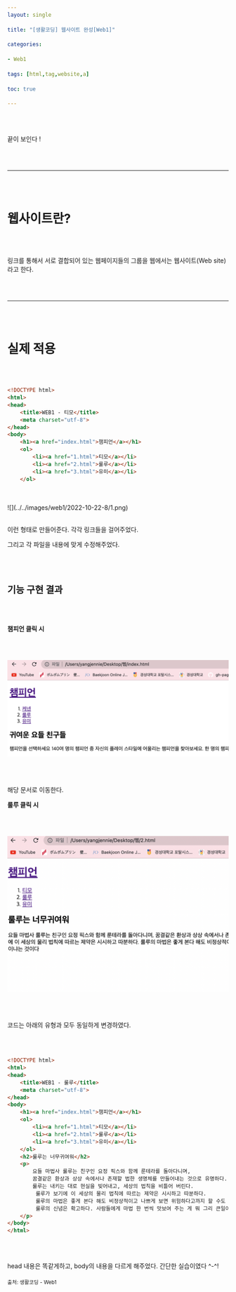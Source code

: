 ```yaml
---
layout: single

title: "[생활코딩] 웹사이트 완성[Web1]"

categories:

- Web1

tags: [html,tag,website,a]

toc: true

---
```


<br>

<br>

끝이 보인다 !

<br>

<br>

---

<br>

<br>

# 웹사이트란?

<br>

<br>

링크를 통해서 서로 결합되어 있는 웹페이지들의 그룹을 웹에서는 웹사이트(Web site)라고 한다.

<br>

<br>

---

<br>

<br>

# 실제 적용

<br>

<br>

```html
<!DOCTYPE html>
<html>
<head>
    <title>WEB1 - 티모</title>
    <meta charset="utf-8">
</head>
<body>
    <h1><a href="index.html">챔피언</a></h1>
    <ol> 
        <li><a href="1.html">티모</a></li>
        <li><a href="2.html">룰루</a></li>
        <li><a href="3.html">유미</a></li>
    </ol>   
```

<br>

<br>
![](../../images/web1/2022-10-22-8/1.png) 
<br>

<br>

이런 형태로 만들어준다. 각각 링크들을 걸어주었다.

그리고 각 파일을 내용에 맞게 수정해주었다.

<br>

<br>

## 기능 구현 결과

<br>

<br>

**챔피언 클릭 시**

<br>

<br>

![](../../images/web1/2022-10-22-8/2.png) 

<br>

<br>

해당 문서로 이동한다.

**룰루 클릭 시**

<br>

<br>

![](../../images/web1/2022-10-22-8/3.png) 

<br>

<br>

코드는 아래의 유형과 모두 동일하게 변경하였다.

<br>

<br>

```html
<!DOCTYPE html>
<html>
<head>
    <title>WEB1 - 룰루</title>
    <meta charset="utf-8">
</head>
<body>
    <h1><a href="index.html">챔피언</a></h1>
    <ol> 
        <li><a href="1.html">티모</a></li>
        <li><a href="2.html">룰루</a></li>
        <li><a href="3.html">유미</a></li>
    </ol>   
    <h2>룰루는 너무귀여워</h2>
    <p>
        요들 마법사 룰루는 친구인 요정 픽스와 함께 룬테라를 돌아다니며, 
        꿈결같은 환상과 상상 속에서나 존재할 법한 생명체를 만들어내는 것으로 유명하다. 
        룰루는 내키는 대로 현실을 빚어내고, 세상의 법칙을 비틀어 버린다.
         룰루가 보기에 이 세상의 물리 법칙에 따르는 제약은 시시하고 따분하다. 
         룰루의 마법은 좋게 본다 해도 비정상적이고 나쁘게 보면 위험하다고까지 할 수도 있겠지만, 
         룰루의 신념은 확고하다. 사람들에게 마법 한 번씩 맛보여 주는 게 뭐 그리 큰일이냐는 것이다
    </p>
</body>
</html>
```

<br>

<br>

head 내용은 똑같게하고, body의 내용을 다르게 해주었다. 간단한 실습이였다 ^-^!

<sub>출처: 생활코딩 - Web1</sub>
